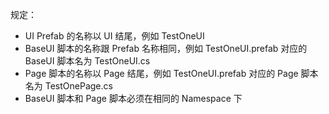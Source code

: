 规定：
* UI Prefab 的名称以 UI 结尾，例如 TestOneUI
* BaseUI 脚本的名称跟 Prefab 名称相同，例如 TestOneUI.prefab 对应的 BaseUI 脚本名为 TestOneUI.cs
* Page 脚本的名称以 Page 结尾，例如 TestOneUI.prefab 对应的 Page 脚本名为 TestOnePage.cs
* BaseUI 脚本和 Page 脚本必须在相同的 Namespace 下